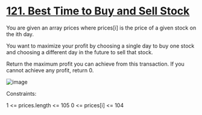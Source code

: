 # [121. Best Time to Buy and Sell Stock](https://leetcode.com/problems/best-time-to-buy-and-sell-stock/description/)

You are given an array prices where prices[i] is the price of a given stock on the ith day.

You want to maximize your profit by choosing a single day to buy one stock and choosing a different day in the future to sell that stock.

Return the maximum profit you can achieve from this transaction. If you cannot achieve any profit, return 0.

![image](https://github.com/Trilochna/NeetCode150/assets/97858274/41266db8-636e-4fae-9ab4-047c2530828f)

Constraints:

1 <= prices.length <= 105
0 <= prices[i] <= 104
